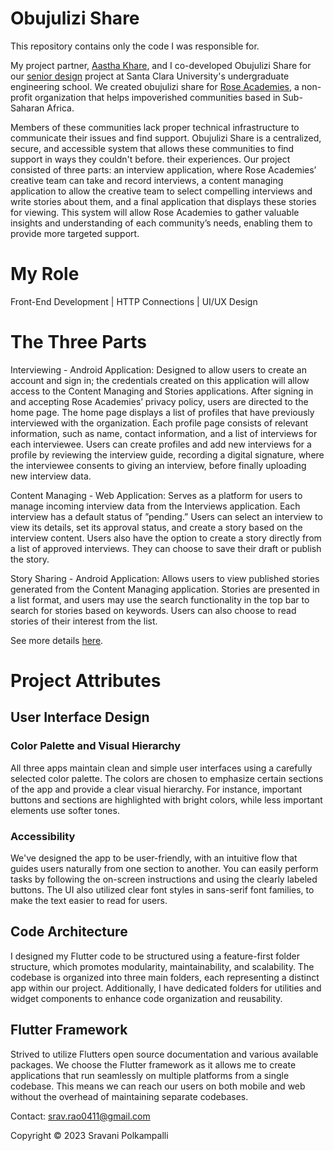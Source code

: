 # Obujulizi Share
This repository contains only the code I was responsible for.

My project partner, [Aastha Khare](https://www.linkedin.com/in/aastha-khare-221140142/), and I co-developed Obujulizi Share for our [senior design](https://www.scu.edu/engineering/undergraduate/senior-design/2023-senior-design/) project at Santa Clara University's undergraduate engineering school. We created obujulizi share for [Rose Academies](https://roseacademies.org/), a non-profit organization that helps impoverished communities based in Sub-Saharan Africa.

Members of these communities lack proper technical infrastructure to communicate their issues and find support.  Obujulizi Share is a centralized, secure, and accessible system that allows these communities to find support in ways they couldn't before.
their experiences. Our project consisted of three parts: an interview application, where Rose Academies’ creative team can take and record interviews, a content managing application to allow the creative team to select compelling interviews and write stories about them, and a final application that displays these stories for viewing. This system will allow Rose Academies to gather valuable insights and understanding of each community’s needs, enabling them
to provide more targeted support. 

# My Role
Front-End Development | HTTP Connections | UI/UX Design

# The Three Parts
Interviewing - Android Application: Designed to allow users to create an account and sign
in; the credentials created on this application will allow access to the Content Managing and Stories applications.
After signing in and accepting Rose Academies’ privacy policy, users are directed to the home page. The home
page displays a list of profiles that have previously interviewed with the organization. Each profile page consists of
relevant information, such as name, contact information, and a list of interviews for each interviewee. Users can create
profiles and add new interviews for a profile by reviewing the interview guide, recording a digital signature, where the
interviewee consents to giving an interview, before finally uploading new interview data.

Content Managing - Web Application: Serves as a platform for users to manage incoming
interview data from the Interviews application. Each interview has a default status of ”pending.” Users can select an
interview to view its details, set its approval status, and create a story based on the interview content. Users also have
the option to create a story directly from a list of approved interviews. They can choose to save their draft or publish
the story.

Story Sharing - Android Application: Allows users to view published stories generated from the Content Managing application. Stories are presented in a list format, and users may use the search functionality in the top
bar to search for stories based on keywords. Users can also choose to read stories of their interest from the list.

See more details [here](https://scholarcommons.scu.edu/cseng_senior/262/).

# Project Attributes
##  User Interface Design

### Color Palette and Visual Hierarchy
All three apps maintain clean and simple user interfaces using a carefully selected color palette. The colors are chosen to emphasize certain sections of the app and provide a clear visual hierarchy. For instance, important buttons and sections are highlighted with bright colors, while less important elements use softer tones.

### Accessibility
We've designed the app to be user-friendly, with an intuitive flow that guides users naturally from one section to another. You can easily perform tasks by following the on-screen instructions and using the clearly labeled buttons. The UI also utilized clear font styles in sans-serif font families, to make the text easier to read for users.

## Code Architecture 
I designed my Flutter code to be structured using a feature-first folder structure, which promotes modularity, maintainability, and scalability. The codebase is organized into three main folders, each representing a distinct app within our project. Additionally, I have dedicated folders for utilities and widget components to enhance code organization and reusability.

## Flutter Framework 
Strived to utilize Flutters open source documentation and various available packages. We choose the Flutter framework as it allows me to create applications that run seamlessly on multiple platforms from a single codebase. This means we can reach our users on both mobile and web without the overhead of maintaining separate codebases.

Contact: srav.rao0411@gmail.com

Copyright © 2023 Sravani Polkampalli
